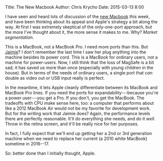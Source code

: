 Title: The New Macbook
Author: Chris Krycho
Date: 2015-03-13 8:00

I have seen and heard lots of discussion of the [new Macbook] this week, and
have been thinking about its appeal and Apple's strategy a bit along the way. At
first I was extremely skeptical of the only-one-port approach, but the more I've
thought about it, the more sense it makes to me. Why? *Market segmentation.*

[new Macbook]: http://www.apple.com/macbook/

This is a MacBook, not a MacBook Pro. *I* need more ports than this. But
[Jaimie]? I don't remember the last time I saw her plug anything into the
machine besides its power cord. This is a MacBook for ordinary users, not a
machine for power-users. Now, I still think that the loss of MagSafe is a bit
sad; it has saved us more than once (especially with young children in the
house). But in terms of the needs of ordinary users, a single port that *can*
double as video out or USB input really is perfect.

[Jaimie]: http://jaimiekrycho.com/

In the meantime, it lets Apple cleanly differentiate between its MacBook and
MacBook Pro lines. If you need the ports for expandability---because you're a
power user---you get a Pro. If you don't, you get the MacBook. The tradeoffs
with CPU make sense here, too: a computer that performs about like a 2012
MacBook Air would not be my favorite for development work. But for the writing
work that Jaimie does? Again, the performance levels there are perfectly
reasonable. It'll do everything she needs, and do it *well*. Throw in the retina
screen, and it'll be really nice for her purposes.

In fact, I fully expect that we'll end up getting her a 2nd or 3rd generation
machine when we need to replace her current (a 2010 white MacBook) sometime
in 2016--17.

So: better done than I initially thought, Apple.
